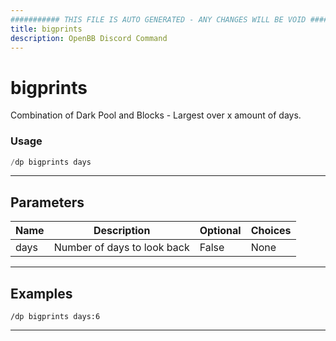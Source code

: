 ```yaml
---
########### THIS FILE IS AUTO GENERATED - ANY CHANGES WILL BE VOID ###########
title: bigprints
description: OpenBB Discord Command
---
```


# bigprints

Combination of Dark Pool and Blocks - Largest over x amount of days.

### Usage

```python wordwrap
/dp bigprints days
```

---

## Parameters

| Name | Description | Optional | Choices |
| ---- | ----------- | -------- | ------- |
| days | Number of days to look back | False | None |


---

## Examples

```
/dp bigprints days:6
```
---
